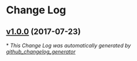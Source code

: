 # Change Log

## [v1.0.0](https://github.com/sectsect/google-spreadsheet-to-db/tree/v1.0.0) (2017-07-23)


\* *This Change Log was automatically generated by [github_changelog_generator](https://github.com/skywinder/Github-Changelog-Generator)*